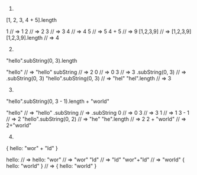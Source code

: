 1)

[1, 2, 3, 4 + 5].length


1
// => 1
2
// => 2
3
// => 3
4
// => 4
5
// => 5
4 + 5
// => 9
[1,2,3,9]
// => [1,2,3,9]
[1,2,3,9].length
// => 4


2)

"hello".subString(0, 3).length

"hello"
// => "hello"
subString
// => 2
0
// => 0
3
// => 3
.subString(0, 3)
// => .subString(0, 3)
"hello".subString(0, 3)
// => "hel"
"hel".length
// => 3



3)

"hello".subString(0, 3 - 1).length + "world"

"hello"
// => "hello"
.subString
// => .subString
0
// => 0
3
// => 3
1
// => 1
3 - 1
// => 2
"hello".subString(0, 2)
// => "he"
"he".length
// => 2
2 + "world"
// => 2+"world"


4)

{ hello: "wor" + "ld" }

hello:
// => hello:
"wor"
// => "wor"
"ld"
// => "ld"
"wor"+"ld"
// => "world"
{ hello: "world" }
// => { hello: "world" }

